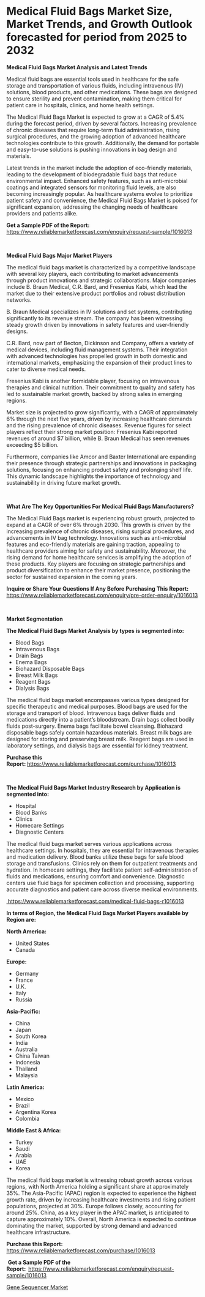 <p><h1>Medical Fluid Bags Market Size, Market Trends, and Growth Outlook forecasted for period from 2025 to 2032</h1></p><p><strong>Medical Fluid Bags Market Analysis and Latest Trends</strong></p>
<p><p>Medical fluid bags are essential tools used in healthcare for the safe storage and transportation of various fluids, including intravenous (IV) solutions, blood products, and other medications. These bags are designed to ensure sterility and prevent contamination, making them critical for patient care in hospitals, clinics, and home health settings.</p><p>The Medical Fluid Bags Market is expected to grow at a CAGR of 5.4% during the forecast period, driven by several factors. Increasing prevalence of chronic diseases that require long-term fluid administration, rising surgical procedures, and the growing adoption of advanced healthcare technologies contribute to this growth. Additionally, the demand for portable and easy-to-use solutions is pushing innovations in bag design and materials. </p><p>Latest trends in the market include the adoption of eco-friendly materials, leading to the development of biodegradable fluid bags that reduce environmental impact. Enhanced safety features, such as anti-microbial coatings and integrated sensors for monitoring fluid levels, are also becoming increasingly popular. As healthcare systems evolve to prioritize patient safety and convenience, the Medical Fluid Bags Market is poised for significant expansion, addressing the changing needs of healthcare providers and patients alike.</p></p>
<p><strong>Get a Sample PDF of the Report:&nbsp;</strong> <a href="https://www.reliablemarketforecast.com/enquiry/request-sample/1016013?utm_campaign=2940&utm_medium=2&utm_source=Github&utm_content=ia&utm_term=03032025&utm_id=medical-fluid-bags">https://www.reliablemarketforecast.com/enquiry/request-sample/1016013</a></p>
<p>&nbsp;</p>
<p><strong>Medical Fluid Bags Major Market Players</strong></p>
<p><p>The medical fluid bags market is characterized by a competitive landscape with several key players, each contributing to market advancements through product innovations and strategic collaborations. Major companies include B. Braun Medical, C.R. Bard, and Fresenius Kabi, which lead the market due to their extensive product portfolios and robust distribution networks.</p><p>B. Braun Medical specializes in IV solutions and set systems, contributing significantly to its revenue stream. The company has been witnessing steady growth driven by innovations in safety features and user-friendly designs.</p><p>C.R. Bard, now part of Becton, Dickinson and Company, offers a variety of medical devices, including fluid management systems. Their integration with advanced technologies has propelled growth in both domestic and international markets, emphasizing the expansion of their product lines to cater to diverse medical needs.</p><p>Fresenius Kabi is another formidable player, focusing on intravenous therapies and clinical nutrition. Their commitment to quality and safety has led to sustainable market growth, backed by strong sales in emerging regions.</p><p>Market size is projected to grow significantly, with a CAGR of approximately 6% through the next five years, driven by increasing healthcare demands and the rising prevalence of chronic diseases. Revenue figures for select players reflect their strong market position: Fresenius Kabi reported revenues of around $7 billion, while B. Braun Medical has seen revenues exceeding $5 billion.</p><p>Furthermore, companies like Amcor and Baxter International are expanding their presence through strategic partnerships and innovations in packaging solutions, focusing on enhancing product safety and prolonging shelf life. This dynamic landscape highlights the importance of technology and sustainability in driving future market growth.</p></p>
<p>&nbsp;</p>
<p><strong>What Are The Key Opportunities For Medical Fluid Bags Manufacturers?</strong></p>
<p><p>The Medical Fluid Bags market is experiencing robust growth, projected to expand at a CAGR of over 6% through 2030. This growth is driven by the increasing prevalence of chronic diseases, rising surgical procedures, and advancements in IV bag technology. Innovations such as anti-microbial features and eco-friendly materials are gaining traction, appealing to healthcare providers aiming for safety and sustainability. Moreover, the rising demand for home healthcare services is amplifying the adoption of these products. Key players are focusing on strategic partnerships and product diversification to enhance their market presence, positioning the sector for sustained expansion in the coming years.</p></p>
<p><strong>Inquire or Share Your Questions If Any Before Purchasing This Report:</strong> <a href="https://www.reliablemarketforecast.com/enquiry/pre-order-enquiry/1016013?utm_campaign=2940&utm_medium=2&utm_source=Github&utm_content=ia&utm_term=03032025&utm_id=medical-fluid-bags">https://www.reliablemarketforecast.com/enquiry/pre-order-enquiry/1016013</a></p>
<p>&nbsp;</p>
<p><strong>Market Segmentation</strong></p>
<p><strong>The Medical Fluid Bags Market Analysis by types is segmented into:</strong></p>
<p><ul><li>Blood Bags</li><li>Intravenous Bags</li><li>Drain Bags</li><li>Enema Bags</li><li>Biohazard Disposable Bags</li><li>Breast Milk Bags</li><li>Reagent Bags</li><li>Dialysis Bags</li></ul></p>
<p><p>The medical fluid bags market encompasses various types designed for specific therapeutic and medical purposes. Blood bags are used for the storage and transport of blood. Intravenous bags deliver fluids and medications directly into a patient’s bloodstream. Drain bags collect bodily fluids post-surgery. Enema bags facilitate bowel cleansing. Biohazard disposable bags safely contain hazardous materials. Breast milk bags are designed for storing and preserving breast milk. Reagent bags are used in laboratory settings, and dialysis bags are essential for kidney treatment.</p></p>
<p><strong>Purchase this Report:&nbsp;</strong><a href="https://www.reliablemarketforecast.com/purchase/1016013?utm_campaign=2940&utm_medium=2&utm_source=Github&utm_content=ia&utm_term=03032025&utm_id=medical-fluid-bags">https://www.reliablemarketforecast.com/purchase/1016013</a></p>
<p>&nbsp;</p>
<p><strong>The Medical Fluid Bags Market Industry Research by Application is segmented into:</strong></p>
<p><ul><li>Hospital</li><li>Blood Banks</li><li>Clinics</li><li>Homecare Settings</li><li>Diagnostic Centers</li></ul></p>
<p><p>The medical fluid bags market serves various applications across healthcare settings. In hospitals, they are essential for intravenous therapies and medication delivery. Blood banks utilize these bags for safe blood storage and transfusions. Clinics rely on them for outpatient treatments and hydration. In homecare settings, they facilitate patient self-administration of fluids and medications, ensuring comfort and convenience. Diagnostic centers use fluid bags for specimen collection and processing, supporting accurate diagnostics and patient care across diverse medical environments.</p></p>
<p><a href="https://www.reliablemarketforecast.com/medical-fluid-bags-r1016013?utm_campaign=2940&utm_medium=2&utm_source=Github&utm_content=ia&utm_term=03032025&utm_id=medical-fluid-bags">&nbsp;https://www.reliablemarketforecast.com/medical-fluid-bags-r1016013</a></p>
<p><strong>In terms of Region, the Medical Fluid Bags Market Players available by Region are:</strong></p>
<p>
    <p> <strong> North America: </strong>
        <ul>
            <li>United States</li>
            <li>Canada</li>
        </ul>
        </p> 
    <p> <strong> Europe: </strong>
        <ul>
            <li>Germany</li>
            <li>France</li>
            <li>U.K.</li>
            <li>Italy</li>
            <li>Russia</li>
        </ul>
        </p> 
    <p> <strong> Asia-Pacific: </strong>
        <ul>
            <li>China</li>
            <li>Japan</li>
            <li>South Korea</li>
            <li>India</li>
            <li>Australia</li>
            <li>China Taiwan</li>
            <li>Indonesia</li>
            <li>Thailand</li>
            <li>Malaysia</li>
        </ul>
        </p> 
    <p> <strong> Latin America: </strong>
        <ul>
            <li>Mexico</li>
            <li>Brazil</li>
            <li>Argentina Korea</li>
            <li>Colombia</li>
        </ul>
        </p> 
    <p> <strong> Middle East & Africa: </strong>
        <ul>
            <li>Turkey</li>
            <li>Saudi</li>
            <li>Arabia</li>
            <li>UAE</li>
            <li>Korea</li>
        </ul>
    </p>
    </p>
<p><p>The medical fluid bags market is witnessing robust growth across various regions, with North America holding a significant share at approximately 35%. The Asia-Pacific (APAC) region is expected to experience the highest growth rate, driven by increasing healthcare investments and rising patient populations, projected at 30%. Europe follows closely, accounting for around 25%. China, as a key player in the APAC market, is anticipated to capture approximately 10%. Overall, North America is expected to continue dominating the market, supported by strong demand and advanced healthcare infrastructure.</p></p>
<p><strong>Purchase this Report: </strong><a href="https://www.reliablemarketforecast.com/purchase/1016013?utm_campaign=2940&utm_medium=2&utm_source=Github&utm_content=ia&utm_term=03032025&utm_id=medical-fluid-bags">https://www.reliablemarketforecast.com/purchase/1016013</a></p>
<p>&nbsp;<strong>Get a Sample PDF of the Report:&nbsp;&nbsp;</strong><a href="https://www.reliablemarketforecast.com/enquiry/request-sample/1016013?utm_campaign=2940&utm_medium=2&utm_source=Github&utm_content=ia&utm_term=03032025&utm_id=medical-fluid-bags">https://www.reliablemarketforecast.com/enquiry/request-sample/1016013</a></p>
<p><strong></strong></p>
<p><p><a href="https://github.com/zupankocka/Market-Research-Report-List-1/blob/main/gene-sequencer-market.md?utm_campaign=2940&utm_medium=2&utm_source=Github&utm_content=ia&utm_term=03032025&utm_id=medical-fluid-bags">Gene Sequencer Market</a></p></p>